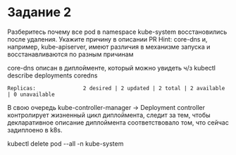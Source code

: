 # Задание 2

Разберитесь почему все pod в namespace kube-system восстановились после удаления. Укажите причину в описании PR Hint: core-dns и, например, kube-apiserver, имеют различия в механизме запуска и восстанавливаются по разным причинам

core-dns описан в диплойменте, который можно увидеть ч/з
kubectl describe deployments coredns

```
Replicas:               2 desired | 2 updated | 2 total | 2 available | 0 unavailable
```

В свою очередь kube-controller-manager -> Deployment controller контролирует жизненный цикл диплоймента, следит за тем, чтобы декларативное описание диплоймента соответствовало том, что сейчас задиплоено в k8s.

kubectl delete pod --all -n kube-system
